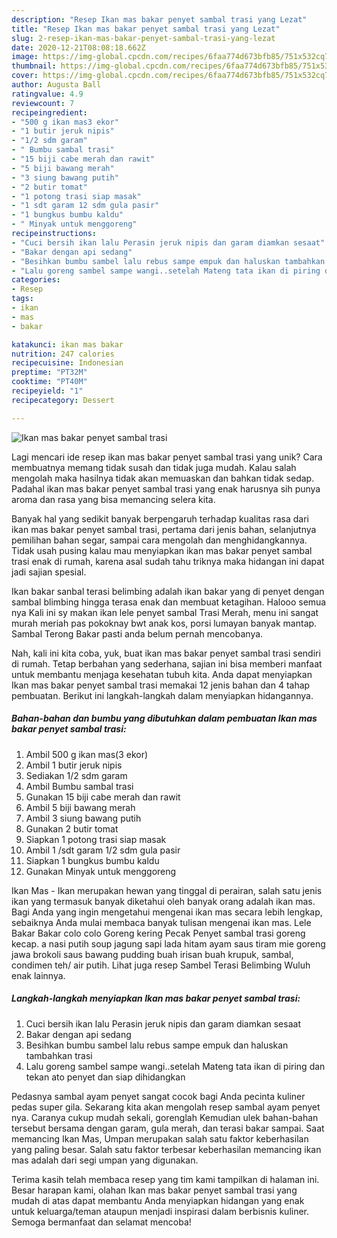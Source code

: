 ```yaml
---
description: "Resep Ikan mas bakar penyet sambal trasi yang Lezat"
title: "Resep Ikan mas bakar penyet sambal trasi yang Lezat"
slug: 2-resep-ikan-mas-bakar-penyet-sambal-trasi-yang-lezat
date: 2020-12-21T08:08:18.662Z
image: https://img-global.cpcdn.com/recipes/6faa774d673bfb85/751x532cq70/ikan-mas-bakar-penyet-sambal-trasi-foto-resep-utama.jpg
thumbnail: https://img-global.cpcdn.com/recipes/6faa774d673bfb85/751x532cq70/ikan-mas-bakar-penyet-sambal-trasi-foto-resep-utama.jpg
cover: https://img-global.cpcdn.com/recipes/6faa774d673bfb85/751x532cq70/ikan-mas-bakar-penyet-sambal-trasi-foto-resep-utama.jpg
author: Augusta Ball
ratingvalue: 4.9
reviewcount: 7
recipeingredient:
- "500 g ikan mas3 ekor"
- "1 butir jeruk nipis"
- "1/2 sdm garam"
- " Bumbu sambal trasi"
- "15 biji cabe merah dan rawit"
- "5 biji bawang merah"
- "3 siung bawang putih"
- "2 butir tomat"
- "1 potong trasi siap masak"
- "1 sdt garam 12 sdm gula pasir"
- "1 bungkus bumbu kaldu"
- " Minyak untuk menggoreng"
recipeinstructions:
- "Cuci bersih ikan lalu Perasin jeruk nipis dan garam diamkan sesaat"
- "Bakar dengan api sedang"
- "Besihkan bumbu sambel lalu rebus sampe empuk dan haluskan tambahkan trasi"
- "Lalu goreng sambel sampe wangi..setelah Mateng tata ikan di piring dan tekan ato penyet dan siap dihidangkan"
categories:
- Resep
tags:
- ikan
- mas
- bakar

katakunci: ikan mas bakar 
nutrition: 247 calories
recipecuisine: Indonesian
preptime: "PT32M"
cooktime: "PT40M"
recipeyield: "1"
recipecategory: Dessert

---
```



![Ikan mas bakar penyet sambal trasi](https://img-global.cpcdn.com/recipes/6faa774d673bfb85/751x532cq70/ikan-mas-bakar-penyet-sambal-trasi-foto-resep-utama.jpg)

Lagi mencari ide resep ikan mas bakar penyet sambal trasi yang unik? Cara membuatnya memang tidak susah dan tidak juga mudah. Kalau salah mengolah maka hasilnya tidak akan memuaskan dan bahkan tidak sedap. Padahal ikan mas bakar penyet sambal trasi yang enak harusnya sih punya aroma dan rasa yang bisa memancing selera kita.

Banyak hal yang sedikit banyak berpengaruh terhadap kualitas rasa dari ikan mas bakar penyet sambal trasi, pertama dari jenis bahan, selanjutnya pemilihan bahan segar, sampai cara mengolah dan menghidangkannya. Tidak usah pusing kalau mau menyiapkan ikan mas bakar penyet sambal trasi enak di rumah, karena asal sudah tahu triknya maka hidangan ini dapat jadi sajian spesial.

Ikan bakar sanbal terasi belimbing adalah ikan bakar yang di penyet dengan sambal blimbing hingga terasa enak dan membuat ketagihan. Halooo semua nya Kali ini sy makan ikan lele penyet sambal Trasi Merah, menu ini sangat murah meriah pas pokoknay bwt anak kos, porsi lumayan banyak mantap. Sambal Terong Bakar pasti anda belum pernah mencobanya.


Nah, kali ini kita coba, yuk, buat ikan mas bakar penyet sambal trasi sendiri di rumah. Tetap berbahan yang sederhana, sajian ini bisa memberi manfaat untuk membantu menjaga kesehatan tubuh kita. Anda dapat menyiapkan Ikan mas bakar penyet sambal trasi memakai 12 jenis bahan dan 4 tahap pembuatan. Berikut ini langkah-langkah dalam menyiapkan hidangannya.

<!--inarticleads1-->

##### Bahan-bahan dan bumbu yang dibutuhkan dalam pembuatan Ikan mas bakar penyet sambal trasi:

1. Ambil 500 g ikan mas(3 ekor)
1. Ambil 1 butir jeruk nipis
1. Sediakan 1/2 sdm garam
1. Ambil  Bumbu sambal trasi
1. Gunakan 15 biji cabe merah dan rawit
1. Ambil 5 biji bawang merah
1. Ambil 3 siung bawang putih
1. Gunakan 2 butir tomat
1. Siapkan 1 potong trasi siap masak
1. Ambil 1 /sdt garam 1/2 sdm gula pasir
1. Siapkan 1 bungkus bumbu kaldu
1. Gunakan  Minyak untuk menggoreng


Ikan Mas - Ikan merupakan hewan yang tinggal di perairan, salah satu jenis ikan yang termasuk banyak diketahui oleh banyak orang adalah ikan mas. Bagi Anda yang ingin mengetahui mengenai ikan mas secara lebih lengkap, sebaiknya Anda mulai membaca banyak tulisan mengenai ikan mas. Lele Bakar Bakar colo colo Goreng kering Pecak Penyet sambal trasi goreng kecap. a nasi putih soup jagung sapi lada hitam ayam saus tiram mie goreng jawa brokoli saus bawang pudding buah irisan buah krupuk, sambal, condimen teh/ air putih. Lihat juga resep Sambel Terasi Belimbing Wuluh enak lainnya. 

<!--inarticleads2-->

##### Langkah-langkah menyiapkan Ikan mas bakar penyet sambal trasi:

1. Cuci bersih ikan lalu Perasin jeruk nipis dan garam diamkan sesaat
1. Bakar dengan api sedang
1. Besihkan bumbu sambel lalu rebus sampe empuk dan haluskan tambahkan trasi
1. Lalu goreng sambel sampe wangi..setelah Mateng tata ikan di piring dan tekan ato penyet dan siap dihidangkan


Pedasnya sambal ayam penyet sangat cocok bagi Anda pecinta kuliner pedas super gila. Sekarang kita akan mengolah resep sambal ayam penyet nya. Caranya cukup mudah sekali, gorenglah Kemudian ulek bahan-bahan tersebut bersama dengan garam, gula merah, dan terasi bakar sampai. Saat memancing Ikan Mas, Umpan merupakan salah satu faktor keberhasilan yang paling besar. Salah satu faktor terbesar keberhasilan memancing ikan mas adalah dari segi umpan yang digunakan. 

Terima kasih telah membaca resep yang tim kami tampilkan di halaman ini. Besar harapan kami, olahan Ikan mas bakar penyet sambal trasi yang mudah di atas dapat membantu Anda menyiapkan hidangan yang enak untuk keluarga/teman ataupun menjadi inspirasi dalam berbisnis kuliner. Semoga bermanfaat dan selamat mencoba!
